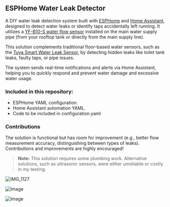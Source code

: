 ## ESPHome Water Leak Detector

A DIY water leak detection system built with [ESPHome](https://esphome.io/) and [Home Assistant](https://www.home-assistant.io/), designed to detect water leaks or identify taps accidentally left running. It utilizes a [YF-B10-S water flow sensor](https://s.click.aliexpress.com/e/_oFxFCpf) installed on the main water supply pipe (from your rooftop tank or directly from the main supply line).

This solution complements traditional floor-based water sensors, such as the [Tuya Smart Water Leak Sensor](https://s.click.aliexpress.com/e/_oCZu8Cd), by detecting hidden leaks like toilet tank leaks, faulty taps, or pipe issues.

The system sends real-time notifications and alerts via Home Assistant, helping you to quickly respond and prevent water damage and excessive water usage.

### Included in this repository:

- ESPHome YAML configuration.
- Home Assistant automation YAML.
- Code to be included in configuration.yaml

### Contributions

The solution is functional but has room for improvement (e.g., better flow measurement accuracy, distinguishing between types of leaks). Contributions and improvements are highly encouraged!

> **Note:** This solution requires some plumbing work. Alternative solutions, such as ultrasonic sensors, were either unreliable or costly in my testing.


![IMG_1127](https://github.com/user-attachments/assets/5151c4f2-49a3-421e-aa1c-ac12e910d159)

![Image](https://github.com/user-attachments/assets/9f6e92b1-40ef-4287-ab57-f52fe5827006)


![Image](https://github.com/user-attachments/assets/a0d77c1e-1962-46c6-a651-a87301492c1d)
